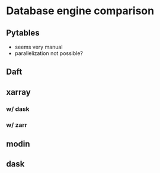 # Database engine comparison

## Pytables
- seems very manual
- parallelization not possible?

## Daft

## xarray

### w/ dask

### w/ zarr

## modin

## dask

